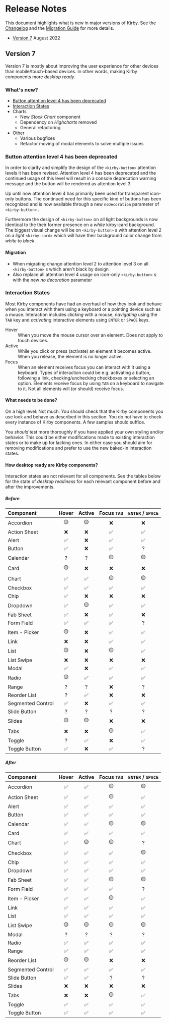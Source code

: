# Release Notes

This document highlights what is new in major versions of Kirby. See the [Changelog](https://github.com/kirbydesign/designsystem/blob/main/CHANGELOG.md) and the [Migration Guide](https://github.com/kirbydesign/designsystem/blob/main/MIGRATION.md) for more details.

- [Version 7](#version-7) August 2022

## Version 7

Version 7 is mostly about improving the user experience for other devices than mobile/touch-based devices. In other words, making Kirby components more _desktop ready_.

### What's new?

- [Button attention level 4 has been deprecated](#button-attention-level-4-has-been-deprecated)
- [Interaction States](#interaction-states)
- Charts
  - New _Stock Chart_ component
  - Dependency on _Highcharts_ removed
  - General refactoring
- Other
  - Various bugfixes
  - Refactor moving of modal elements to solve multiple issues

### Button attention level 4 has been deprecated

In order to clarify and simplify the design of the `<kirby-button>` attention levels it has been revised. Attention level 4 has been deprecated and the continued usage of this level will result in a console deprecation warning message and the button will be rendered as attention level 3.

Up until now attention level 4 has primarily been used for transparent icon-only buttons. The continued need for this specific kind of buttons has been recognized and is now available through a new `noDecoration` parameter of `<kirby-button>` .

Furthermore the design of `<kirby-button>` on all light backgrounds is now identical to the their former presence on a _white_ kirby-card background. The biggest visual change will be on `<kirby-button>` s with attention level 2 on a _light_ `<kirby-card>` which will have their background color change from _white_ to _black_.

#### Migration

- When migrating change attention level 2 to attention level 3 on all `<kirby-button>` s which aren't black by design
- Also replace all attention level 4 usage on icon-only `<kirby-button>` s with the new _no decoration_ parameter

### Interaction States

Most Kirby components have had an overhaul of how they look and behave when you interact with them using a keyboard or a pointing device such as a mouse. Interaction includes _clicking_ with a mouse, _navigating_ using the `TAB` key and _activating_ interactive elements using `ENTER` or `SPACE` keys.

<dl>
  <dt>Hover</dt>
  <dd>When you move the mouse cursor over an element. Does not apply to touch devices.</dd>
  <dt>Active</dt>
  <dd>While you click or press (activate) an element it becomes active. When you release, the element is no longer active.</dd>
  <dt>Focus</dt>
  <dd>When an element receives focus you can interact with it using a keyboard. Types of interaction could be e.g. activating a button, following a link, checking/unchecking checkboxes or selecting an option. Elements receive focus by using <code>TAB</code> on a keyboard to navigate to it. Not all elements will (or should) receive focus.</dd>
</dl>

#### What needs to be done?

On a high level: Not much. You should check that the Kirby components you use look and behave as described in this section. You do not have to check every instance of Kirby components. A few samples should suffice.

You _should_ test more thoroughly if you have applied your own styling and/or behavior. This could be either modifications made to existing interaction states or to make up for lacking ones. In either case you should aim for removing modifications and prefer to use the new baked-in interaction states.

#### How desktop ready are Kirby components?

Interaction states are not relevant for all components. See the tables below for the state of _desktop readiness_ for each relevant component before and after the improvements.

##### Before

| Component         | Hover | Active | Focus `TAB` | `ENTER` / `SPACE` |
| :---------------- | :---: | :----: | :---------: | :---------------: |
| Accordion         |  🟡   |   🟡   |     ❌      |        ❌         |
| Action Sheet      |  ❌   |   ❌   |     ✅      |        ✅         |
| Alert             |  ✅   |   ❌   |     ✅      |        ✅         |
| Button            |  ✅   |   ❌   |     ✅      |         ?         |
| Calendar          |   ?   |   ?    |     🟡      |        🟡         |
| Card              |  🟡   |   ❌   |     ❌      |        ❌         |
| Chart             |  ✅   |   ✅   |     🟡      |        🟡         |
| Checkbox          |  ✅   |   ✅   |     ✅      |        ✅         |
| Chip              |  ✅   |   ❌   |     ❌      |        ❌         |
| Dropdown          |  ✅   |   🟡   |     ✅      |        ✅         |
| Fab Sheet         |  ✅   |   ❌   |     ✅      |        ❌         |
| Form Field        |  ✅   |   ✅   |     ✅      |         ?         |
| Item - Picker     |  🟡   |   ❌   |     ✅      |        ✅         |
| Link              |  ❌   |   ❌   |     ✅      |        ✅         |
| List              |  🟡   |   ❌   |     🟡      |        ✅         |
| List Swipe        |  ❌   |   ❌   |     ❌      |        ❌         |
| Modal             |  ✅   |   ❌   |     ✅      |        ✅         |
| Radio             |  🟡   |   ✅   |     ✅      |        ✅         |
| Range             |   ?   |   ?    |     ❌      |         ?         |
| Reorder List      |   ?   |   ✅   |     ❌      |        ❌         |
| Segmented Control |  ✅   |   ❌   |     ✅      |        ✅         |
| Slide Button      |   ?   |   ?    |      ?      |         ?         |
| Slides            |  🟡   |   🟡   |     ❌      |        ❌         |
| Tabs              |  ❌   |   ❌   |     🟡      |        ✅         |
| Toggle            |   ?   |   ✅   |     ❌      |        ✅         |
| Toggle Button     |  ✅   |   ❌   |     ✅      |         ?         |

##### After

| Component         | Hover | Active | Focus `TAB` | `ENTER` / `SPACE` |
| :---------------- | :---: | :----: | :---------: | :---------------: |
| Accordion         |  ✅   |   ✅   |     🟡      |        🟡         |
| Action Sheet      |  ✅   |   ✅   |     🟡      |        ✅         |
| Alert             |  ✅   |   ✅   |     ✅      |        ✅         |
| Button            |  ✅   |   ✅   |     ✅      |        ✅         |
| Calendar          |  ✅   |   ✅   |     🟡      |        🟡         |
| Card              |  ✅   |   ✅   |     ✅      |        ✅         |
| Chart             |  ✅   |   🟡   |     🟡      |         ?         |
| Checkbox          |  ✅   |   ✅   |     ✅      |        🟡         |
| Chip              |  ✅   |   ✅   |     ✅      |        ✅         |
| Dropdown          |  ✅   |   ✅   |     ✅      |        ✅         |
| Fab Sheet         |  ✅   |   ✅   |     🟡      |        🟡         |
| Form Field        |  ✅   |   ✅   |     ✅      |         ?         |
| Item - Picker     |  ✅   |   ✅   |     🟡      |        ✅         |
| Link              |  ✅   |   ✅   |     ✅      |        ✅         |
| List              |  ✅   |   ✅   |     ✅      |        ✅         |
| List Swipe        |  🟡   |   🟡   |     🟡      |        🟡         |
| Modal             |   ?   |   ?    |      ?      |         ?         |
| Radio             |  ✅   |   ✅   |     ✅      |        ✅         |
| Range             |  ✅   |   ✅   |     ✅      |        ✅         |
| Reorder List      |  🟡   |   🟡   |     ❌      |        ❌         |
| Segmented Control |  ✅   |   ✅   |     ✅      |        ✅         |
| Slide Button      |  ✅   |   ✅   |      ?      |         ?         |
| Slides            |  ❌   |   ❌   |     ❌      |        ❌         |
| Tabs              |  ❌   |   ❌   |     🟡      |        ✅         |
| Toggle            |  ✅   |   ✅   |     ✅      |        ✅         |
| Toggle Button     |  ✅   |   ✅   |     ✅      |        ✅         |
